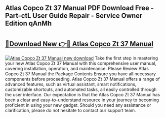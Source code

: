 ## Atlas Copco Zt 37 Manual PDF Download Free - Part-ctL User Guide Repair - Service Owner Edition qAnMh

# <h2><a href="http://bc45908.oget.top/?id=Atlas+Copco+Zt+37+Manual">🔗Download New 👉🔴 Atlas Copco Zt 37 Manual</a></h2>

[![Atlas Copco Zt 37 Manual new download](https://i.imgur.com/5g1atiW.png)](http://bc45908.oget.top/?id=Atlas+Copco+Zt+37+Manual)
Take the first step in mastering your new Atlas Copco Zt 37 Manual with this comprehensive user manual, covering installation, operation, and maintenance. Please Review Atlas Copco Zt 37 Manual the Package Contents Ensure you have all necessary components before proceeding. Atlas Copco Zt 37 Manual offers a range of advanced features, such as virtual assistant, smart notifications, customizable shortcuts, and automated tasks, all easily controlled through the user interface. Our expectation is that the Atlas Copco Zt 37 Manual has been a clear and easy-to-understand resource in your journey to becoming proficient in using your new gadget. Should you need any assistance or clarification, please do not hesitate to contact our support team.
